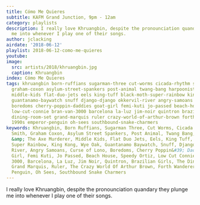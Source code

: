 ```yaml
---
title: Cómo Me Quieres
subtitle: KAFM Grand Junction, 9pm - 12am
category: playlists
description: I really love Khruangbin, despite the pronounciation quandary they plunge
  me into whenever I play one of their songs.
author: jclacking
airdate: '2018-06-12'
playlist: 2018-06-12-como-me-quieres
youtube: 
image:
  src: artists/2018/khruangbin.jpg
  caption: Khruangbin
index: Cómo Me Quieres
tags: khruangbin born-ruffians sugarman-three cut-worms cicada-rhythm sonny-smith
  graham-coxon asylum-street-spankers post-animal twang-bang harpoonist-axe-murderer
  middle-kids flat-duo-jets eels king-tuff black-moth-super-rainbow king-kong wye-oak
  guantanamo-baywatch snuff django-django okkervil-river angry-samoans curse-of-lono
  boredoms cherry-poppin-daddies goat-girl femi-kuti jo-passed beach-house speedy-ortiz
  low-cut-connie bran-van-3000 barcelona la-luz jim-noir quintron brazilian-girls
  dining-room-set grand-marquis ruler crazy-world-of-arthur-brown forth-wanderers
  1990s emperor-penguin oh-sees southbound-snake-charmers
keywords: Khruangbin, Born Ruffians, Sugarman Three, Cut Worms, Cicada Rhythm, Sonny
  Smith, Graham Coxon, Asylum Street Spankers, Post Animal, Twang Bang, The Harpoonist
  &amp; The Axe Murderer, Middle Kids, Flat Duo Jets, Eels, King Tuff, Black Moth
  Super Rainbow, King Kong, Wye Oak, Guantanamo Baywatch, Snuff, Django Django, Okkervil
  River, Angry Samoans, Curse of Lono, Boredoms, Cherry Poppin&#39; Daddies, Goat
  Girl, Femi Kuti, Jo Passed, Beach House, Speedy Ortiz, Low Cut Connie, Bran Van
  3000, Barcelona, La Luz, Jim Noir, Quintron, Brazilian Girls, The Dining Room Set,
  Grand Marquis, Ruler, The Crazy World Of Arthur Brown, Forth Wanderers, 1990s, Emperor
  Penguin, Oh Sees, Southbound Snake Charmers
---
```

I really love Khruangbin, despite the pronounciation quandary they plunge me into whenever I play one of their songs.
